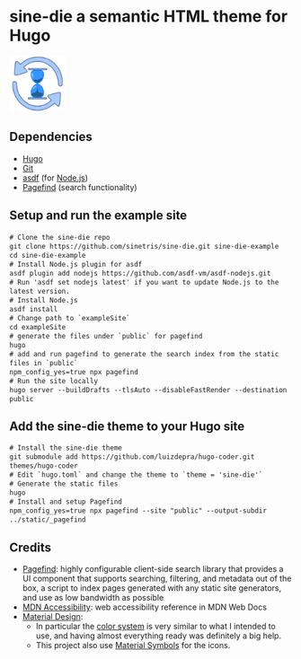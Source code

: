 # sine-die a semantic HTML theme for Hugo

<img
  src="assets/images/sine-die-logo.svg"
  width="100"
  style="max-width: 80%"
  alt="sine-die"
/>

## Dependencies

- [Hugo](https://gohugo.io)
- [Git](https://git-scm.com/)
- [asdf](https://asdf-vm.com/) (for [Node.js](https://nodejs.org))
- [Pagefind](https://pagefind.app/) (search functionality)

## Setup and run the example site

```shell
# Clone the sine-die repo
git clone https://github.com/sinetris/sine-die.git sine-die-example
cd sine-die-example
# Install Node.js plugin for asdf
asdf plugin add nodejs https://github.com/asdf-vm/asdf-nodejs.git
# Run 'asdf set nodejs latest' if you want to update Node.js to the latest version.
# Install Node.js
asdf install
# Change path to `exampleSite`
cd exampleSite
# generate the files under `public` for pagefind
hugo
# add and run pagefind to generate the search index from the static files in `public`
npm_config_yes=true npx pagefind
# Run the site locally
hugo server --buildDrafts --tlsAuto --disableFastRender --destination public
```

## Add the sine-die theme to your Hugo site

```shell
# Install the sine-die theme
git submodule add https://github.com/luizdepra/hugo-coder.git themes/hugo-coder
# Edit `hugo.toml` and change the theme to `theme = 'sine-die'`
# Generate the static files
hugo
# Install and setup Pagefind
npm_config_yes=true npx pagefind --site "public" --output-subdir ../static/_pagefind
```

## Credits

- [Pagefind](https://pagefind.app/): highly configurable client-side search
  library that provides a UI component that supports searching, filtering, and
  metadata out of the box, a script to index pages generated with any static
  site generators, and use as low bandwidth as possible
- [MDN Accessibility](https://developer.mozilla.org/en-US/docs/Web/Accessibility):
  web accessibility reference in MDN Web Docs
- [Material Design](https://m3.material.io):
  - In particular the [color system](https://m3.material.io/styles/color/the-color-system/key-colors-tones)
    is very similar to what I intended to use, and having almost everything ready
    was definitely a big help.
  - This project also use [Material Symbols](https://fonts.google.com/icons) for
    the icons.
